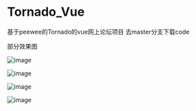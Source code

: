 # Tornado_Vue
基于peewee的Tornado的vue网上论坛项目
去master分支下载code

部分效果图

![image](https://github.com/user-attachments/assets/5339ca88-5fdf-4e42-be9b-6cd7284e4671)



![image](https://github.com/user-attachments/assets/b8c66a88-8a73-4381-b850-13f318372a14)


![image](https://github.com/user-attachments/assets/3ff3e2d3-65b2-4fd7-b2ee-50fa5d02eec0)


![image](https://github.com/user-attachments/assets/456d43a2-d0b9-482a-ac51-0d8251d2ff99)
